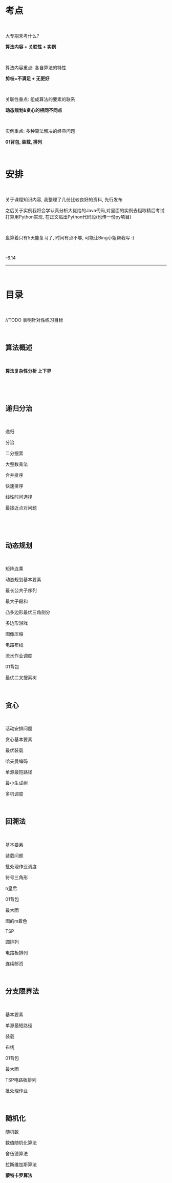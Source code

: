 ‍

# 考点

‍

大专期末考什么?

**算法内容 + 关联性 + 实例**

‍

算法内容重点: 各自算法的特性

**剪枝=不满足 + 无更好**

‍

关联性重点: 组成算法的要素的联系

**动态规划&amp;贪心的相同不同点**

‍

实例重点: 多种算法解决的经典问题

**01背包, 装载, 排列**

‍

# 安排

‍

关于课程知识内容, 我整理了几份比较良好的资料, 先行发布

之后关于实例我将会学认真分析大佬给的Java代码,对里面的实例去粗取精后考试打算用Python实现, 在正文贴出Python代码段(也传一份py项目)

‍

盘算着只有5天能复习了, 时间有点不够, 可能让Bing小姐帮我写 :)

‍

-6.14

---

‍

# 目录

‍

//TODO 表明针对性练习目标

‍

## 算法概述

‍

**算法复杂性分析 上下界**

‍

‍

## 递归分治

‍

递归

分治

二分搜索

大整数乘法

合并排序

快速排序

线性时间选择

最接近点对问题

‍

‍

## 动态规划

‍

矩阵连乘

动态规划基本要素

最长公共子序列

最大子段和

凸多边形最优三角剖分

多边形游戏

图像压缩

电路布线

流水作业调度

01背包

最优二叉搜索树

‍

## 贪心

‍

活动安排问题

贪心基本要素

最优装载

哈夫曼编码

单源最短路径

最小生成树

多机调度

‍

## 回溯法

‍

基本要素

装载问题

批处理作业调度

符号三角形

n皇后

01背包

最大团

图的m着色

TSP

圆排列

电路板排列

连续邮资

‍

## 分支限界法

‍

基本要素

单源最短路径

装载

布线

01背包

最大团

TSP电路板排列

批处理作业

‍

## 随机化

随机数

数值随机化算法

舍伍德算法

拉斯维加斯算法

**蒙特卡罗算法**

‍
